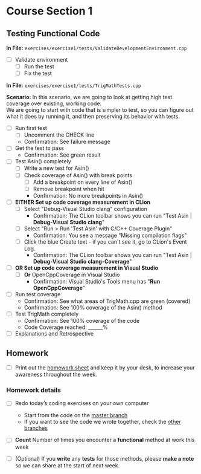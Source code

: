 # Course Section 1 

## Testing Functional Code

**In File:** `exercises/exercise1/tests/ValidateDevelopmentEnvironment.cpp`

* [ ] Validate environment
    * [ ] Run the test
    * [ ] Fix the test

**In File:** `exercises/exercise1/tests/TrigMathTests.cpp`

**Scenario:** In this scenario, we are going to look at getting high test coverage over existing, working code.  
We are going to start with code that is simpler to test, so you can figure out what it does by running it, and then preserving its behavior with tests. 

* [ ] Run first test
    * [ ] Uncomment the CHECK line
    * Confirmation: See failure message
* [ ] Get the test to pass
    * Confirmation: See green result
* [ ] Test Asin() completely
    * [ ] Write a new test for Asin()
    * [ ] Check coverage of Asin() with break points
        * [ ] Add a breakpoint on every line of Asin()
        * [ ] Remove breakpoint when hit
        * Confirmation: No more breakpoints in Asin()
* [ ] **EITHER Set up code coverage measurement in CLion**
    * [ ] Select "Debug-Visual Studio clang" configuration
        * Confirmation: The CLion toolbar shows you can run "Test Asin | **Debug-Visual Studio clang**"
    * [ ] Select "Run > Run 'Test Asin' with C/C++ Coverage Plugin"
        *  Confirmation: You see a message "Missing compilation flags"
    * [ ] Click the blue Create text - if you can't see it, go to CLion's Event Log.
        * Confirmation: The CLion toolbar shows you can run "Test Asin | **Debug-Visual Studio clang-Coverage**"
* [ ] **OR Set up code coverage measurement in Visual Studio**
    * [ ] **Or**  OpenCppCoverage in Visual Studio
        * Confirmation: Visual Studio's Tools menu has "**Run OpenCppCoverage**"
* [ ] Run test coverage
    * Confirmation: See what areas of TrigMath.cpp are green (covered)
    * Confirmation: See 100% coverage of the Asin() method
* [ ] Test TrigMath completely
    * Confirmation: See 100% coverage of the code
    * Code Coverage reached: ______%
* [ ] Explanations and Retrospective

## Homework

* [ ] Print out the [homework sheet](https://github.com/LearnWithLlew/TestingLegacyCodeCourse.slides/raw/master/Homework%20Printouts%20-%20Week%201.pdf) and keep it by your desk, to increase your awareness throughout the week.

### Homework details

* [ ] Redo today’s coding exercises on your own computer
    * Start from the code on the [master branch](https://github.com/LearnWithLlew/TestingLegacyCodeCourse.cpp)
    * If you want to see the code we wrote together, check the [other branches](https://github.com/LearnWithLlew/TestingLegacyCodeCourse.cpp/branches)
* [ ] **Count** Number of times you encounter a **functional** method at work this week
* [ ] (Optional) If you **write** any **tests** for those methods, please **make a note** so we can share at the start of next week.

